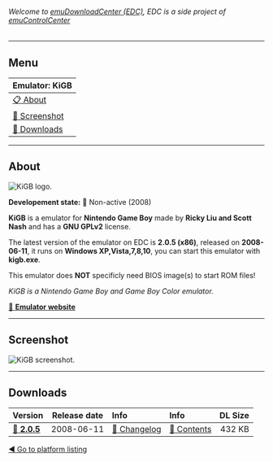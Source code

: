 ###### Welcome to [emuDownloadCenter (EDC)](https://github.com/PhoenixInteractiveNL/emuDownloadCenter/wiki/), EDC is a side project of [emuControlCenter](https://github.com/PhoenixInteractiveNL/emuControlCenter/wiki/)
***
## Menu
| **Emulator: KiGB** |
|:---------|
| [:clipboard: About](#about) |
| [:sunrise: Screenshot](#screenshot) |
| [:floppy_disk: Downloads](#downloads) |
***
## About
![](https://github.com/PhoenixInteractiveNL/emuDownloadCenter/wiki/images_emulator/kigb_logo_200.jpg "KiGB logo.")

**Developement state:** :red_circle: Non-active (2008)

**KiGB** is a emulator for **Nintendo Game Boy** made by **Ricky Liu and Scott Nash** and has a **GNU GPLv2** license.

The latest version of the emulator on EDC is **2.0.5 (x86)**, released on **2008-06-11**, it runs on **Windows XP,Vista,7,8,10**, you can start this emulator with **kigb.exe**.

This emulator does **NOT** specificly need BIOS image(s) to start ROM files!

_KiGB is a Nintendo Game Boy and Game Boy Color emulator._

[:link: **Emulator website**](http://kigb.emuunlim.com)
***
## Screenshot
![](https://raw.githubusercontent.com/PhoenixInteractiveNL/emuDownloadCenter/master/hooks/kigb/screen.jpg "KiGB screenshot.")
***
## Downloads
| Version  | Release date  | Info       | Info       | DL Size    |
|:---------|:-------------:|:-----------|:-----------|-----------:|
| [:floppy_disk: **2.0.5**](https://github.com/PhoenixInteractiveNL/edc-repo0003/raw/master/kigb/2.0.5.7z) | 2008-06-11 | [:page_facing_up: Changelog](https://github.com/PhoenixInteractiveNL/edc-repo0003/blob/master/kigb/2.0.5_changelog.txt) | [:mag_right: Contents](https://github.com/PhoenixInteractiveNL/edc-repo0003/blob/master/kigb/2.0.5_contents.txt) | 432 KB |

[:arrow_backward: Go to platform listing](https://github.com/PhoenixInteractiveNL/emuDownloadCenter/wiki/EDC-Platform-List)
